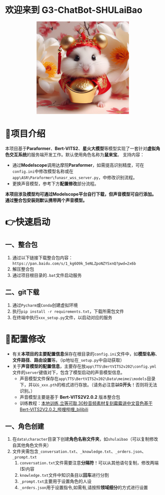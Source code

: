 # 欢迎来到 G3-ChatBot-SHULaiBao

<div style="text-align:center">
   <img src="./Resources/shulaibao.jpg" width="300" height="300">
</div>

# 🤗项目介绍
本项目基于**Paraformer**、**Bert-VITS2**、**星火大模型**等模型实现了一套针对**虚拟角色交互系统**的服务端开发工作。默认使用角色名称为**鼠来宝**。
支持内容：

- 通过**Modelscope**调用达摩院**Paraformer**，如需提高识别精度，可在`config.ini`中修改模型名称或在`app\ASR\Paraformer\funasr_wss_server.py`，中修改识别流程。
- 更换声音模型，参考下方**配置修改**部分流程。

**本项目涉及模型均可通过Modelscope平台自行下载，但声音模型可自行添加。通过整合包安装则默认携带两个声音模型。**


# 👉快速启动


<a name="MsAF8"></a>
## 一、整合包


1. 通过以下链接下载整合包内容：`https://pan.baidu.com/s/1_kg6O9k_5eNLZpoNZYSxnQ?pwd=2x6b`
2. 解压整合包
3. 通过项目根目录的`.bat`文件启动服务
<a name="PtdTi"></a>
## 二、git下载


1. 通过`Pycharm`或`Conda`创建虚拟环境
2. 执行`pip install -r requirements.txt`，下载所需包文件
3. 在终端中执行`xxx_setup.py`文件，以启动对应的服务
<a name="LyWuy"></a>
# 🤔配置修改


- 有关**本项目的主要配置信息**保存在根目录的`config.ini`文件中，如**模型名称**、**文件路径**、**路由设置**等。（ip地址在`_setup.py`中自动获取）
- 关于**声音模型的配置信息**，主要存在放`app\TTS\BertVITS2v202\config.yml`文件的`server`键值对下，包含了模型启动的声音模型信息。
   - 声音模型文件保存在`app\TTS\BertVITS2v202\Data\meimei\models`目录下，并以`G_xxx.pth`的格式进行存放。（请务必注意**以G开头**！否则将无法识别。）
   - 声音模型主要是基于 **Bert-VITS2V2.0.2** 版本整合包
   - 训练教程：[本地训练,立等可取,30秒音频素材复刻霉霉讲中文音色基于Bert-VITS2V2.0.2_哔哩哔哩_bilibili](https://www.bilibili.com/video/BV1VG411i7U3/?spm_id_from=333.788&vd_source=955a84fe268292d6c91c5cb596f4feb7)
<a name="L34qX"></a>
## 一、角色创建

1. 在`data\character`目录下创建**角色名称文件夹**，如`shulaibao`（可以复制修改自其他角色文件夹）
2. 文件夹需包含`_conversation.txt`、`_knowledge.txt`、`_orders.json`、`_prompt.txt`
   1. `conversation.txt`文件需要注意**分隔符**！可以从其他语句复制，修改两端($)内容
   2. `knowledge.txt`文件中知识条目以**回车**进行分割
   3. `_prompt.txt`主要用于设置角色的人设
   4. `_orders.json`用于设置指令,如需有,请按照**领域细分**的方式进行设置
